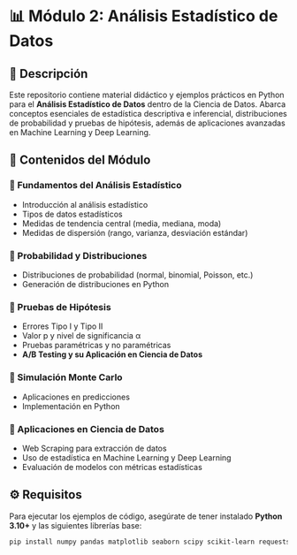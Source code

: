 # 📊 Módulo 2: Análisis Estadístico de Datos

## 🧮 Descripción

Este repositorio contiene material didáctico y ejemplos prácticos en Python para el **Análisis Estadístico de Datos** dentro de la Ciencia de Datos. Abarca conceptos esenciales de estadística descriptiva e inferencial, distribuciones de probabilidad y pruebas de hipótesis, además de aplicaciones avanzadas en Machine Learning y Deep Learning.

## 📖 Contenidos del Módulo

### 🔹 Fundamentos del Análisis Estadístico  
- Introducción al análisis estadístico  
- Tipos de datos estadísticos  
- Medidas de tendencia central (media, mediana, moda)  
- Medidas de dispersión (rango, varianza, desviación estándar)  

### 🔹 Probabilidad y Distribuciones  
- Distribuciones de probabilidad (normal, binomial, Poisson, etc.)  
- Generación de distribuciones en Python  

### 🔹 Pruebas de Hipótesis  
- Errores Tipo I y Tipo II  
- Valor p y nivel de significancia α  
- Pruebas paramétricas y no paramétricas  
- **A/B Testing y su Aplicación en Ciencia de Datos**  

### 🔹 Simulación Monte Carlo  
- Aplicaciones en predicciones  
- Implementación en Python  

### 🔹 Aplicaciones en Ciencia de Datos  
- Web Scraping para extracción de datos  
- Uso de estadística en Machine Learning y Deep Learning  
- Evaluación de modelos con métricas estadísticas  

## ⚙️ Requisitos

Para ejecutar los ejemplos de código, asegúrate de tener instalado **Python 3.10+** y las siguientes librerías base:

```bash
pip install numpy pandas matplotlib seaborn scipy scikit-learn requests beautifulsoup4
```